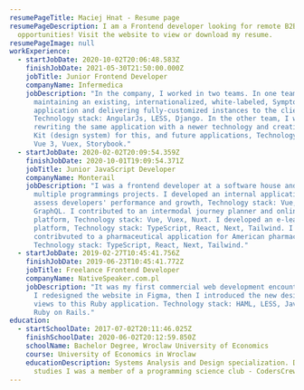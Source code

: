 ```yaml
---
resumePageTitle: Maciej Hnat - Resume page
resumePageDescription: I am a Frontend developer looking for remote B2B
  opportunities! Visit the website to view or download my resume.
resumePageImage: null
workExperience:
  - startJobDate: 2020-10-02T20:06:48.583Z
    finishJobDate: 2021-05-30T21:50:00.000Z
    jobTitle: Junior Frontend Developer
    companyName: Infermedica
    jobDescription: "In the company, I worked in two teams. In one team, I was
      maintaining an existing, internationalized, white-labeled, Symptom Checker
      application and delivering fully-customized instances to the clients,
      Technology stack: AngularJs, LESS, Django. In the other team, I was
      rewriting the same application with a newer technology and creating a UI
      Kit (design system) for this, and future applications, Technology stack:
      Vue 3, Vuex, Storybook."
  - startJobDate: 2020-02-02T20:09:54.359Z
    finishJobDate: 2020-10-01T19:09:54.371Z
    jobTitle: Junior JavaScript Developer
    companyName: Monterail
    jobDescription: "I was a frontend developer at a software house and worked on
      multiple programmings projects. I developed an internal application to
      assess developers' performance and growth, Technology stack: Vue, Vuex,
      GraphQL. I contributed to an intermodal journey planner and online booking
      platform, Technology stack: Vue, Vuex, Nuxt. I developed an e-learning
      platform, Technology stack: TypeScript, React, Next, Tailwind. I
      contribvuted to a pharmaceutical application for American pharmacies,
      Technology stack: TypeScript, React, Next, Tailwind."
  - startJobDate: 2019-02-27T10:45:41.756Z
    finishJobDate: 2019-06-23T10:45:41.772Z
    jobTitle: Freelance Frontend Developer
    companyName: NativeSpeaker.com.pl
    jobDescription: "It was my first commercial web development encounter. At first,
      I redesigned the website in Figma, then I introduced the new designs and
      views to this Ruby application. Technology stack: HAML, LESS, JavaScript,
      Ruby on Rails."
education:
  - startSchoolDate: 2017-07-02T20:11:46.025Z
    finishSchoolDate: 2020-06-02T20:12:59.850Z
    schoolName: Bachelor Degree, Wroclaw University of Economics
    course: University of Economics in Wroclaw
    educationDescription: Systems Analysis and Design specialization. During the
      studies I was a member of a programming science club - CodersCrew.
---
```

